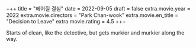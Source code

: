 +++
title = "헤어질 결심"
date = 2022-09-05
draft = false
extra.movie.year = 2022
extra.movie.directors = "Park Chan-wook"
extra.movie.en_title = "Decision to Leave"
extra.movie.rating = 4.5
+++

Starts of clean, like the detective, but gets murkier and murkier along the way.<!-- more -->